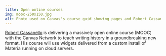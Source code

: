 ```yaml
---
title: Open online courses
img: mooc-250x150.jpg
alt: Photo used on Canvas's course guid showing pages and Robert Cassanello's photo
---
```


[Robert Cassanello](https://www.canvas.net/courses/writing-history) is delivering a massively open online course (MOOC) with the Canvas Network to teach writing history in a groundbreaking new format. His course will use widgets delivered from a custom install of Materia running on cloud servers.
